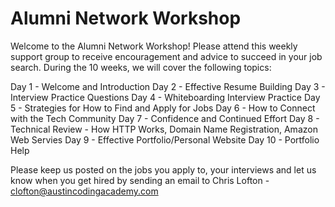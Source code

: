 # Alumni Network Workshop

Welcome to the Alumni Network Workshop! Please attend this weekly support group to receive encouragement and advice to succeed in your job search. During the 10 weeks, we will cover the following topics:

Day 1 - Welcome and Introduction
Day 2 - Effective Resume Building
Day 3 - Interview Practice Questions
Day 4 - Whiteboarding Interview Practice
Day 5 - Strategies for How to Find and Apply for Jobs
Day 6 - How to Connect with the Tech Community
Day 7 - Confidence and Continued Effort
Day 8 - Technical Review - How HTTP Works, Domain Name Registration, Amazon Web Servies
Day 9 - Effective Portfolio/Personal Website
Day 10 - Portfolio Help

Please keep us posted on the jobs you apply to, your interviews and let us know when you get hired by sending an email to Chris Lofton - clofton@austincodingacademy.com